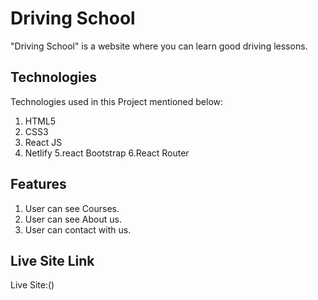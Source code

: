 # Driving School
"Driving School" is a website where you can learn good driving lessons.

## Technologies

Technologies used in this Project mentioned below:

1. HTML5
2. CSS3
3. React JS
4. Netlify
5.react Bootstrap
6.React Router

## Features
1. User can see Courses.
2. User can see About us.
3. User can contact with us.

## Live Site Link

Live Site:()

